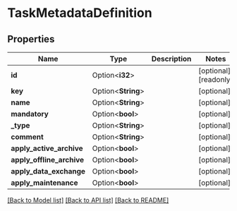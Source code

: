 # TaskMetadataDefinition

## Properties

Name | Type | Description | Notes
------------ | ------------- | ------------- | -------------
**id** | Option<**i32**> |  | [optional][readonly]
**key** | Option<**String**> |  | [optional]
**name** | Option<**String**> |  | [optional]
**mandatory** | Option<**bool**> |  | [optional]
**_type** | Option<**String**> |  | [optional]
**comment** | Option<**String**> |  | [optional]
**apply_active_archive** | Option<**bool**> |  | [optional]
**apply_offline_archive** | Option<**bool**> |  | [optional]
**apply_data_exchange** | Option<**bool**> |  | [optional]
**apply_maintenance** | Option<**bool**> |  | [optional]

[[Back to Model list]](../README.md#documentation-for-models) [[Back to API list]](../README.md#documentation-for-api-endpoints) [[Back to README]](../README.md)



